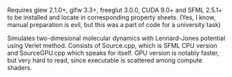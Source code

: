 Requires glew 2.1.0+, glfw 3.3+, freeglut 3.0.0, CUDA 9.0+ and SFML 2.5.1+ to be installed and locate in corresponding property sheets. (Yes, I know, manual preparation is evil, but this was a part of code for a university task)

Simulates two-dimesional molecular dynamics with Lennard-Jones potential using Verlet method.
Consists of Source.cpp, which is SFML CPU version and SourceGPU.cpp which speaks for itself. GPU version is notably faster, but very hard to read, since executable is scattered among compute shaders.
